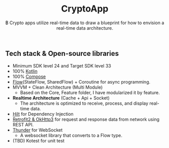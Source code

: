<h1 align="center">CryptoApp</h1>

<p align="center">  
฿ Crypto apps utilize real-time data to draw a blueprint for how to envision a real-time data architecture.
</p>
</br>

## Tech stack & Open-source libraries
- Minimum SDK level 24 and Target SDK level 33
- 100% [Kotlin](https://kotlinlang.org/)
- 100% [Compose](https://developer.android.com/jetpack/compose)
- [Flow](https://kotlin.github.io/kotlinx.coroutines/kotlinx-coroutines-core/kotlinx.coroutines.flow/)(StateFlow, SharedFlow) + Coroutine for async programming.
- MVVM + Clean Architecture (Multi Module)
  - Based on the Core, Feature folder, I have modularized it by feature.
- **Realtime Architecture** (Cache + Api + Socket)
  - The architecture is optimized to receive, process, and display real-time data.
- [Hilt](https://dagger.dev/hilt/) for Dependency Injection
- [Retrofit2 & OkHttp3](https://github.com/square/retrofit) for request and response data from network using REST API.
- [Thunder](https://github.com/jaeyunn15/Thunder) for WebSocket
  - A websocket library that converts to a Flow type.   
- (TBD) Kotest for unit test

